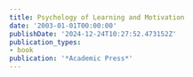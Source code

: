 ```yaml
---
title: Psychology of Learning and Motivation
date: '2003-01-01T00:00:00'
publishDate: '2024-12-24T10:27:52.473152Z'
publication_types:
- book
publication: '*Academic Press*'
---
```

